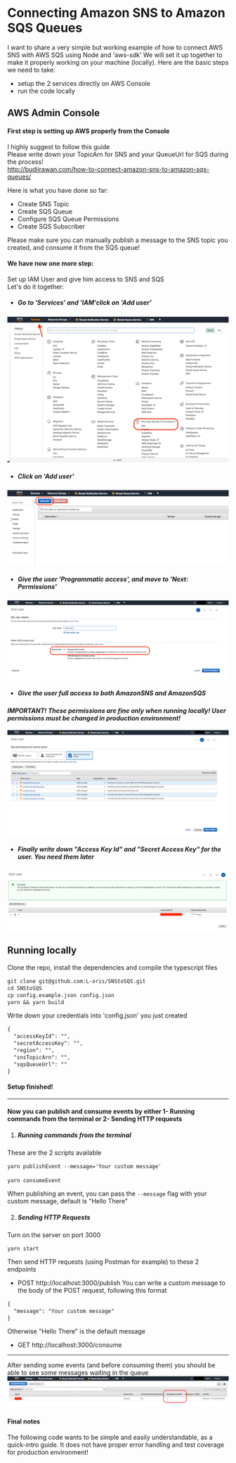 # Connecting Amazon SNS to Amazon SQS Queues

I want to share a very simple but working example of how to connect AWS SNS with AWS SQS using Node and 'aws-sdk'
We will set it up together to make it properly working on your machine (locally).
Here are the basic steps we need to take:
* setup the 2 services directly on AWS Console
* run the code locally

## AWS Admin Console
#### First step is setting up AWS properly from the Console
I highly suggest to follow this guide<br/>
Please write down your TopicArn for SNS and your QueueUrl for SQS during the process!<br/>
http://budiirawan.com/how-to-connect-amazon-sns-to-amazon-sqs-queues/
<br/>

Here is what you have done so far:
* Create SNS Topic
* Create SQS Queue
* Configure SQS Queue Permissions
* Create SQS Subscriber

Please make sure you can manually publish a message to the SNS topic you created, and consume it from the SQS queue!

#### We have now one more step:<br/>
Set up IAM User and give him access to SNS and SQS<br/>
Let's do it together:

* ##### Go to 'Services' and 'IAM'click on 'Add user'
![](./images/ScreenShot_0.png)
<br/>
* ##### Click on 'Add user'
![](./images/ScreenShot_1.png)
<br/>
* ##### Give the user 'Programmatic access', and move to 'Next: Permissions'
![](./images/ScreenShot_2.png)
<br/>
* ##### Give the user full access to both AmazonSNS and AmazonSQS
#### *IMPORTANT! These permissions are fine only when running locally! User permissions must be changed in production environment!*
![](./images/ScreenShot_3.png)
<br/>
* ##### Finally write down "Access Key Id" and "Secret Access Key" for the user. You need them later
![](./images/ScreenShot_4.png)
<br/>
## Running locally

Clone the repo, install the dependencies and compile the typescript files
```
git clone git@github.com:L-oris/SNStoSQS.git
cd SNStoSQS
cp config.example.json config.json
yarn && yarn build
```

Write down your credentials into 'config.json' you just created
```
{
  "accessKeyId": "",
  "secretAccessKey": "",
  "region": "",
  "snsTopicArn": "",
  "sqsQueueUrl": ""
}
```

#### Setup finished!
------
#### Now you can publish and consume events by either 1- Running commands from the terminal or 2- Sending HTTP requests

1.  ##### Running commands from the terminal<br/>
These are the 2 scripts available
```
yarn publishEvent --message='Your custom message'

yarn consumeEvent
```
When publishing an event, you can pass the `--message` flag with your custom message, default is "Hello There"


2.  ##### Sending HTTP Requests
Turn on the server on port 3000
```
yarn start
```

Then send HTTP requests (using Postman for example) to these 2 endpoints
* POST http://localhost:3000/publish
You can write a custom message to the body of the POST request, following this format
```
{
  "message": "Your custom message"
}
```  
Otherwise "Hello There" is the default message
<br/>
* GET http://localhost:3000/consume

------

After sending some events (and before consuming them) you should be able to see some messages waiting in the queue
![](./images/ScreenShot_5.png)

#### Final notes
The following code wants to be simple and easily understandable, as a quick-intro guide. It does not have proper error handling and test coverage for production environment!
